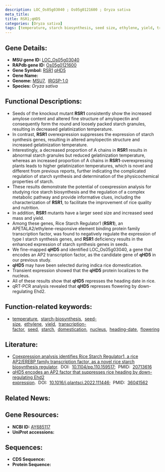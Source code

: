 ```yaml
---
description: LOC_Os05g03040 ; Os05g0121600 ; Oryza sativa
meta_title:
title: RSR1;qHD5
categories: [Oryza sativa]
tags: [temperature, starch biosynthesis, seed size, ethylene, yield, transcription factor, seed, starch, domestication, nucleus, heading date, flowering]
---
```


## Gene Details:
- **MSU gene ID:** [LOC_Os05g03040](http://rice.uga.edu/cgi-bin/ORF_infopage.cgi?orf=LOC_Os05g03040)  
- **RAPdb gene ID:** [Os05g0121600](https://rapdb.dna.affrc.go.jp/locus/?name=Os05g0121600)  
- **Gene Symbol:** <u>RSR1</u>&nbsp;<u>qHD5</u>
- **Gene Name:**
- **Genome:**  [MSU7](http://rice.uga.edu/),&nbsp;&nbsp;[IRGSP-1.0](https://rapdb.dna.affrc.go.jp/download/irgsp1.html)
- **Species:** *Oryza sativa*

## Functional Descriptions:
   - Seeds of the knockout mutant **RSR1** consistently show the increased amylose content and altered fine structure of amylopectin and consequently form the round and loosely packed starch granules, resulting in decreased gelatinization temperature.
   - In contrast, **RSR1** overexpression suppresses the expression of starch synthesis genes, resulting in altered amylopectin structure and increased gelatinization temperature.
   - Interestingly, a decreased proportion of A chains in **RSR1** results in abnormal starch granules but reduced gelatinization temperature, whereas an increased proportion of A chains in **RSR1**-overexpressing plants leads to higher gelatinization temperatures, which is novel and different from previous reports, further indicating the complicated regulation of starch synthesis and determination of the physicochemical properties of starch.
   - These results demonstrate the potential of coexpression analysis for studying rice starch biosynthesis and the regulation of a complex metabolic pathway and provide informative clues, including the characterization of **RSR1**, to facilitate the improvement of rice quality and nutrition.
   - In addition, **RSR1** mutants have a larger seed size and increased seed mass and yield.
   - Among these genes, Rice Starch Regulator1 (**RSR1**), an APETALA2/ethylene-responsive element binding protein family transcription factor, was found to negatively regulate the expression of type I starch synthesis genes, and **RSR1** deficiency results in the enhanced expression of starch synthesis genes in seeds.
   - We fine-mapped **qHD5** and identified LOC_Os05g03040, a gene that encodes an AP2 transcription factor, as the candidate gene of **qHD5** in our previous study.
   - **qHD5** may have been selected during indica rice domestication.
   - Transient expression showed that the **qHD5** protein localizes to the nucleus.
   - All of these results show that **qHD5** represses the heading date in rice.
   - qRT-PCR analysis revealed that **qHD5** represses flowering by down-regulating Ehd2.

## Function-related keywords:
   - [temperature](/tags/temperature/),&nbsp;&nbsp;[starch-biosynthesis](/tags/starch-biosynthesis/),&nbsp;&nbsp;[seed-size](/tags/seed-size/),&nbsp;&nbsp;[ethylene](/tags/ethylene/),&nbsp;&nbsp;[yield](/tags/yield/),&nbsp;&nbsp;[transcription-factor](/tags/transcription-factor/),&nbsp;&nbsp;[seed](/tags/seed/),&nbsp;&nbsp;[starch](/tags/starch/),&nbsp;&nbsp;[domestication](/tags/domestication/),&nbsp;&nbsp;[nucleus](/tags/nucleus/),&nbsp;&nbsp;[heading-date](/tags/heading-date/),&nbsp;&nbsp;[flowering](/tags/flowering/)

## Literature:
   - [Coexpression analysis identifies Rice Starch Regulator1, a rice AP2/EREBP family transcription factor, as a novel rice starch biosynthesis regulator](https://www.doi.org/10.1104/pp.110.159517).&nbsp;&nbsp;DOI:&nbsp;&nbsp;[10.1104/pp.110.159517](https://www.doi.org/10.1104/pp.110.159517);&nbsp;&nbsp;PMID:&nbsp;&nbsp;[20713616](https://pubmed.ncbi.nlm.nih.gov/20713616/)
   - [qHD5 encodes an AP2 factor that suppresses rice heading by down-regulating Ehd2 expression](https://www.doi.org/10.1016/j.plantsci.2022.111446).&nbsp;&nbsp;DOI:&nbsp;&nbsp;[10.1016/j.plantsci.2022.111446](https://www.doi.org/10.1016/j.plantsci.2022.111446);&nbsp;&nbsp;PMID:&nbsp;&nbsp;[36041562](https://pubmed.ncbi.nlm.nih.gov/36041562/)

## Related News:

## Gene Resources:
- **NCBI ID:**  [AY685117](http://www.ncbi.nlm.nih.gov/nuccore/AY685117)
- **UniProt accessions:** [](https://www.uniprot.org/uniprotkb//entry)

## Sequences:
- **CDS Sequence:**
- **Protein Sequence:**
